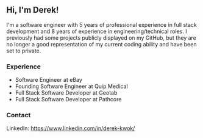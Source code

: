 ## Hi, I'm Derek!

I'm a software engineer with 5 years of professional experience in full stack development and 8 years of experience in engineering/technical roles. I previously had some projects publicly displayed on my GitHub, but they are no longer a good representation of my current coding ability and have been set to private.

### Experience

- Software Engineer at eBay
- Founding Software Engineer at Quip Medical
- Full Stack Software Developer at Geotab
- Full Stack Software Developer at Pathcore

### Contact

LinkedIn: https://www.linkedin.com/in/derek-kwok/

<!--
**derekmkwok/derekmkwok** is a ✨ _special_ ✨ repository because its `README.md` (this file) appears on your GitHub profile.

Here are some ideas to get you started:

- 🔭 I’m currently working on ...
- 🌱 I’m currently learning ...
- 👯 I’m looking to collaborate on ...
- 🤔 I’m looking for help with ...
- 💬 Ask me about ...
- 📫 How to reach me: ...
- 😄 Pronouns: ...
- ⚡ Fun fact: ...
-->
